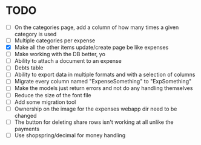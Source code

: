 # TODO
- [ ] On the categories page, add a column of how many times a given category is
used
- [ ] Multiple categories per expense
- [X] Make all the other items update/create page be like expenses
- [ ] Make working with the DB better, yo
- [ ] Ability to attach a document to an expense
- [ ] Debts table
- [ ] Ability to export data in multiple formats and with a selection of columns
- [ ] Migrate every column named "ExpenseSomething" to "ExpSomething"
- [ ] Make the models just return errors and not do any handling themselves
- [ ] Reduce the size of the font file
- [ ] Add some migration tool
- [ ] Ownership on the image for the expenses webapp dir need to be changed
- [ ] The button for deleting share rows isn't working at all unlike the payments
- [ ] Use shopspring/decimal for money handling
